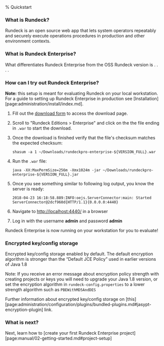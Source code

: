 % Quickstart

### What is Rundeck?

Rundeck is an open source web app that lets system operators repeatably and securely execute operations procedures in production and other environment contexts.

### What is Rundeck Enterprise?

What differentiates Rundeck Enterprise from the OSS Rundeck version is . . . .

### How can I try out Rundeck Enterprise?

**Note:** this setup is meant for evaluating Rundeck on your local workstation. For a guide to setting up Rundeck Enterprise in production see [Installation][page:administration/install/index.md].

1. Fill out the [download form](https://www.rundeck.com/download-now) to access the download page.
1. Scroll to "Rundeck Editions > Enterprise" and click on the the file ending in `.war` to start the download.
1. Once the download is finished verify that the file's checksum matches the expected checksum:

    ```
    shasum -a 1 ~/Downloads/rundeckpro-enterprise-${VERSION_FULL}.war
    ```
1. Run the `.war` file:

    ```
    java -XX:MaxPermSize=256m -Xmx1024m -jar ~/Downloads/rundeckpro-enterprise-${VERSION_FULL}.jar
    ```
1. Once you see something similar to following log output, you know the server is ready:

    ```
    2018-04-23 16:18:58.889:INFO:oejs.ServerConnector:main: Started ServerConnector@2dcf960d{HTTP/1.1}{0.0.0.0:4440}
    ```
1. Navigate to [http://localhost:4440/](http://localhost:4440/user/login) in a browser
1. Log in with the username **admin** and password **admin**

Rundeck Enterprise is now running on your workstation for you to evaluate!

### Encrypted key/config storage 

Encrypted key/config storage enabled by default. The default encryption algorithm is stronger than the “Default JCE Policy” used in earlier versions of Java 1.8

Note: If you receive an error message about encryption policy strength with creating projects or keys you will need to upgrade your Java 1.8 version, or set the encryption algorithm in `rundeck-config.properties` to a lower strength algorithm such as `PBEWithMD5AndDES`

Further information about encrypted key/config storage on [this][page:administration/configuration/plugins/bundled-plugins.md#jasypt-encryption-plugin] link.

### What is next? 

Next, learn how to [create your first Rundeck Enterprise project][page:manual/02-getting-started.md#project-setup]
